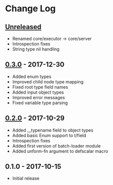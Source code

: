 # Change Log

## [Unreleased]

- Renamed core/executor -> core/server
- Introspection fixes
- String type nil handling

## [0.3.0] - 2017-12-30

- Added enum types
- Improved child node type mapping
- Fixed root type field names
- Added input object types
- Improved error messages
- Fixed variable type parsing

## [0.2.0] - 2017-10-29

- Added \_\_typename field to object types
- Added basic Enum support to t/field
- Introspection fixes
- Added first version of batch-loader module
- Added unform-fn argument to defscalar macro


## 0.1.0 - 2017-10-15

- Initial release

[Unreleased]: https://github.com/ajk/specialist-server/compare/0.3.0...HEAD
[0.3.0]: https://github.com/ajk/specialist-server/compare/0.2.0...0.3.0
[0.2.0]: https://github.com/ajk/specialist-server/compare/0.1.0...0.2.0
